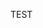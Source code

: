 TEST

<!---
teddyhoss/teddyhoss is a ✨ special ✨ repository because its `README.md` (this file) appears on your GitHub profile.
You can click the Preview link to take a look at your changes.
--->
